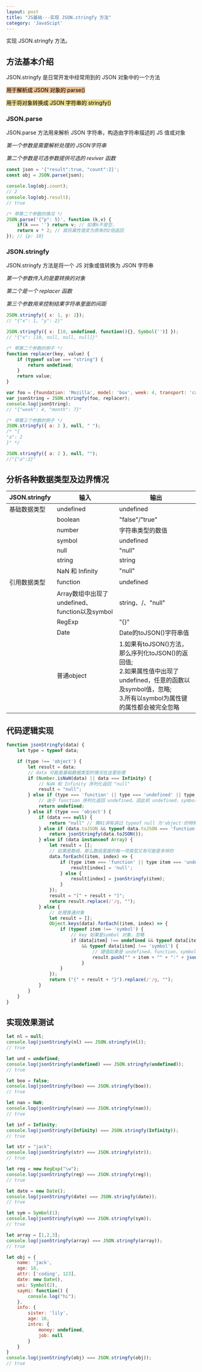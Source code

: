```yaml
---
layout: post
title: "JS基础---实现 JSON.stringfy 方法"
category: 'JavaScipt'
---
```


实现 JSON.stringfy 方法。

## 方法基本介绍

JSON.stringfy 是日常开发中经常用到的 JSON 对象中的一个方法

<mark style="background: #e1944796;">用于解析成 JSON 对象的 parse()</mark>

<mark style="background: #e1c94799;">用于将对象转换成 JSON 字符串的 stringfy()</mark>

### JSON.parse

JSON.parse 方法用来解析 JSON 字符串，构造由字符串描述的 JS 值或对象

*第一个参数是需要解析处理的 JSON字符串*

*第二个参数是可选参数提供可选的 reviver 函数*

```javascript
const json = '{"result":true, "count":2}';
const obj = JSON.parse(json);

console.log(obj.count);
// 2
console.log(obj.result);
// true

/* 带第二个参数的情况 */
JSON.parse('{"p": 5}', function (k,v) {
    if(k === '') return v; // 如果k不是空，
    return v * 2; // 就将属性值变为原来的2倍返回
}); // {p: 10}
```

### JSON.stringfy

JSON.stringfy 方法是将一个 JS 对象或值转换为 JSON 字符串

*第一个参数传入的是要转换的对象*

*第二个是一个 replacer 函数*

*第三个参数用来控制结果字符串里面的间距*

```javascript
JSON.stringfy({ x: 1, y: 2});
// "{"x": 1, "y": 2}"

JSON.stringfy({ x: [10, undefined, function(){}, Symbol('')] });
// "{"x": [10, null, null, null]}"

/* 带第二个参数的例子 */
function replacer(key, value) {
    if (typeof value === "string") {
        return undefined;
    }
    return value;
}

var foo = {foundation: 'Mozilla', model: 'box', week: 4, transport: 'car', month: 7};
var jsonString = JSON.stringfy(foo, replacer);
console.log(jsonString);
// "{"week": 4, "month": 7}"

/* 带第三个参数的例子 */
JSON.stringfy({ a: 2 }, null, " ");
/* "{
"a": 2
}" */

JSON.stringfy({ a: 2 }, null, "");
//"{"a":2}"
```

## 分析各种数据类型及边界情况

JSON.stringfy|输入|输出
-----|-----|------|
基础数据类型|undefined|undefined
          |boolean|"false"/"true"
          |number|字符串类型的数值
          |symbol|undefined
          |null|"null"
          |string|string
          |NaN 和 Infinity|"null"
引用数据类型|function|undefined
          |Array数组中出现了undefined、function以及symbol|string、/、"null"
          |RegExp|"{}"
          |Date|Date的toJSON()字符串值
          |普通object|<font style="display: block;">1.如果有toJSON()方法，那么序列化toJSON()的返回值;</font><font style="display: block;">2.如果属性值中出现了undefined，任意的函数以及symbol值，忽略;</font><font style="display: block;">3.所有以symbol为属性键的属性都会被完全忽略</font>

## 代码逻辑实现

```javascript
function jsonStringfy(data) {
    let type = typeof data;

    if (type !== 'object') {
        let result = data;
        // data 可能是基础数据类型的情况在这里处理
        if (Number.isNaN(data) || data === Infinity) {
            // NaN 和 Infinity 序列化返回 "null"
            result = "null";
        } else if (type === 'function' || type === 'undefined' || type === 'symbol') {
            // 由于 function 序列化返回 undefined，因此和 undefined、symbol 一起处理
            return undefined;
        } else if (type === 'object') {
            if (data === null) {
                return "null" // 第01讲有讲过 typeof null 为'object'的特殊情况
            } else if (data.toJSON && typeof data.toJSON === 'function') {
                return jsonStringfy(data.toJSON());
            } else if (data instanceof Array) {
                let result = [];
                // 如果是数组，那么数组里面的每一项类型又有可能是多样的
                data.forEach((item, index) => {
                    if (type item === 'function' || type item === 'undefined' || type item === 'symbol') {
                        result[index] = 'null';
                    } else {
                        result[index] = jsonStringfy(item);
                    }
                });
                result = "[" + result + "]";
                return result.replace(/'/g, "");
            } else {
                // 处理普通对象
                let result = [];
                Object.keys(data).forEach((item, index) => {
                    if (typeof item !== 'symbol') {
                        // key 如果是symbol 对象，忽略
                        if（data[item] !== undefined && typeof data[item] !== 'function'
                            && typeof data[item] !== 'symbol') {
                                // 键值如果是 undefined、function、symbol 为属性值，忽略
                                result.push("" + item + "" + ":" + jsonStringfy(data[item]));
                            }
                    }
                });
                return ("{" + result + "}").replace(/'/g, "");
            }
        }
    }
}
```

## 实现效果测试

```javascript
let nl = null;
console.log(jsonStringfy(nl) === JSON.stringfy(nl));
// true

let und = undefined;
console.log(jsonStringfy(undefined) === JSON.stringfy(undefined));
// true

let boo = false;
console.log(jsonStringfy(boo) === JSON.stringfy(boo));
// true

let nan = NaN;
console.log(jsonStringfy(nan) === JSON.stringfy(nan));
// true

let inf = Infinity;
console.log(jsonStringfy(Infinity) === JSON.stringfy(Infinity));
// true

let str = "jack";
console.log(jsonStringfy(str) === JSON.stringfy(str));
// true

let reg = new RegExp("\w");
console.log(jsonStringfy(reg) === JSON.stringfy(reg));
// true

let date = new Date();
console.log(jsonStringfy(date) === JSON.stringfy(date));
// true

let sym = Symbol(1);
console.log(jsonStringfy(sym) === JSON.stringfy(sym));
// true

let array = [1,2,3];
console.log(jsonStringfy(array) === JSON.stringfy(array));
// true

let obj = {
    name: 'jack',
    age: 18,
    attr: ['coding', 123],
    date: new Date(),
    uni: Symbol(2),
    sayHi: function() {
        console.log("hi");
    },
    info: {
        sister: 'lily',
        age: 16,
        intro: {
            money: undefined,
            job: null
        }
    }
}
console.log(jsonStringfy(obj) === JSON.stringfy(obj));
// true
```